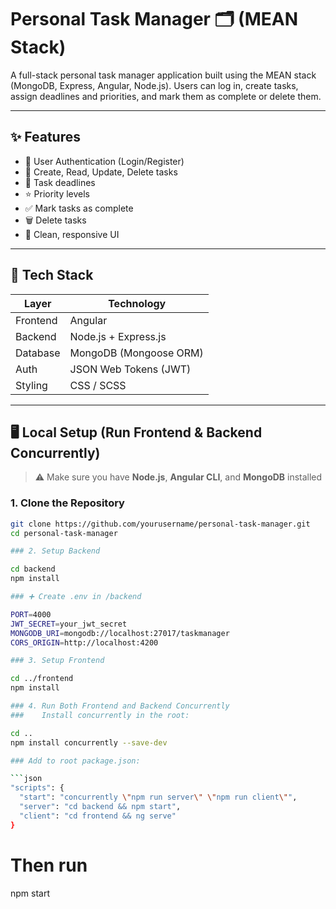 # Personal Task Manager 🗂️ (MEAN Stack)

A full-stack personal task manager application built using the MEAN stack (MongoDB, Express, Angular, Node.js). Users can log in, create tasks, assign deadlines and priorities, and mark them as complete or delete them.

---

## ✨ Features

- 🔐 User Authentication (Login/Register)
- 📝 Create, Read, Update, Delete tasks
- 📅 Task deadlines
- ⭐ Priority levels
- ✅ Mark tasks as complete
- 🗑️ Delete tasks
- 🧼 Clean, responsive UI

---

## 🧰 Tech Stack

| Layer      | Technology            |
|------------|------------------------|
| Frontend   | Angular                |
| Backend    | Node.js + Express.js   |
| Database   | MongoDB (Mongoose ORM) |
| Auth       | JSON Web Tokens (JWT)  |
| Styling    | CSS / SCSS             |

---

## 🖥️ Local Setup (Run Frontend & Backend Concurrently)

> ⚠️ Make sure you have **Node.js**, **Angular CLI**, and **MongoDB** installed

### 1. Clone the Repository

```bash
git clone https://github.com/yourusername/personal-task-manager.git
cd personal-task-manager

### 2. Setup Backend

cd backend
npm install

### ➕ Create .env in /backend

PORT=4000
JWT_SECRET=your_jwt_secret
MONGODB_URI=mongodb://localhost:27017/taskmanager
CORS_ORIGIN=http://localhost:4200

### 3. Setup Frontend

cd ../frontend
npm install

### 4. Run Both Frontend and Backend Concurrently
###    Install concurrently in the root:

cd ..
npm install concurrently --save-dev

### Add to root package.json:

```json
"scripts": {
  "start": "concurrently \"npm run server\" \"npm run client\"",
  "server": "cd backend && npm start",
  "client": "cd frontend && ng serve"
}
```

# Then run
npm start